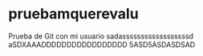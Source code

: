 pruebamquerevalu
================

Prueba de Git con mi usuario
sadassssssssssssssssssd
aSDXAAADDDDDDDDDDDDDDDDD
5ASD5ASDASDSAD